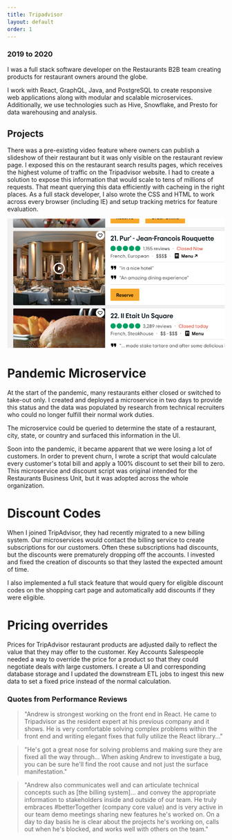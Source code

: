 ```yaml
---
title: Tripadvisor
layout: default
order: 1
---
```


### 2019 to 2020

I was a full stack software developer on the Restaurants B2B team creating products for restaurant owners around the globe.

I work with React, GraphQL, Java, and PostgreSQL to create responsive web applications along with modular and scalable microservices. Additionally, we use technologies such as Hive, Snowflake, and Presto for data warehousing and analysis.

## Projects

There was a pre-existing video feature where owners can publish a slideshow of their restaurant but it was only visible on the restaurant review page. I exposed this on the restaurant search results pages, which receives the highest volume of traffic on the Tripadvisor website. I had to create a solution to expose this information that would scale to tens of millions of requests. That meant querying this data efficiently with cacheing in the right places. As a full stack developer, I also wrote the CSS and HTML to work across every browser (including IE) and setup tracking metrics for feature evaluation.

![Tripadvisor Logo](/static/tripadvisor1.png)

# Pandemic Microservice

At the start of the pandemic, many restaurants either closed or switched to take-out only. I created and deployed a microservice in two days to provide this status and the data was populated by research from technical recruiters who could no longer fulfill their normal work duties.

The microservice could be queried to determine the state of a restaurant, city, state, or country and surfaced this information in the UI.

Soon into the pandemic, it became apparent that we were losing a lot of customers. In order to prevent churn, I wrote a script that would calculate every customer's total bill and apply a 100% discount to set their bill to zero. This microservice and discount script was original intended for the Restaurants Business Unit, but it was adopted across the whole organization.

# Discount Codes

When I joined TripAdvisor, they had recently migrated to a new billing system. Our microservices would contact the billing service to create subscriptions for our customers. Often these subscriptions had discounts, but the discounts were prematurely dropping off the accounts. I invested and fixed the creation of discounts so that they lasted the expected amount of time.

I also implemented a full stack feature that would query for eligible discount codes on the shopping cart page and automatically add discounts if they were eligible.

# Pricing overrides

Prices for TripAdvisor restaurant products are adjusted daily to reflect the value that they may offer to the customer. Key Accounts Salespeople needed a way to override the price for a product so that they could negotiate deals with large customers. I create a UI and corresponding database storage and I updated the downstream ETL jobs to ingest this new data to set a fixed price instead of the normal calculation.

### Quotes from Performance Reviews

> "Andrew is strongest working on the front end in React. He came to Tripadvisor as the resident expert at his previous company and it shows. He is very comfortable solving complex problems within the front end and writing elegant fixes that fully utilize the React library..."

> "He's got a great nose for solving problems and making sure they are fixed all the way through... When asking Andrew to investigate a bug, you can be sure he'll find the root cause and not just the surface manifestation."

> "Andrew also communicates well and can articulate technical concepts such as [the billing system]... and convey the appropriate information to stakeholders inside and outside of our team. He truly embraces #betterTogether (company core value) and is very active in our team demo meetings sharing new features he's worked on. On a day to day basis he is clear about the projects he's working on, calls out when he's blocked, and works well with others on the team."
